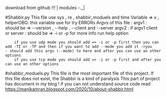 download from github !!!
           |
modules -._|

#Shabbir.py
    This file use sys , re , shabbir_moduels and time
    Variable => x , helperOBG:
            this variable use for try ERRORs
    Argvs of this file :
        argv1 :
                should be => --version , --help , --client and --server 
        argv2 :
                if argv1 client or server :
                    should be => -i or -p
        for more info run help option

        if you use udp mode you should add => -i or -p first then you can add -TI or -TP and then if you want to add --mode you add it ->you    - should add this argv (--mode) to here and after you can use an other options
        if you use tcp mode you should add => -i or -p first and after you can use an other options
#shabbir_moduels.py
    This file is the most important file of this project. If this file does not exist, the Shabbir is a kind of paralysis
    This part of project has document in my blog !
    if you can not understand source code read https://manikamran.blogspot.com/2020/10/about-shabbir.html


    
